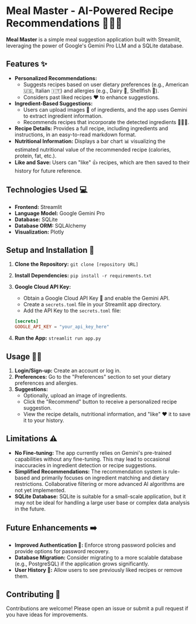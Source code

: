 # Meal Master - AI-Powered Recipe Recommendations 👨‍🍳🤖

**Meal Master** is a simple meal suggestion application built with Streamlit, leveraging the power of Google's Gemini Pro LLM and a SQLite database. 

## Features ✨

* **Personalized Recommendations:** 
    - Suggests recipes based on user dietary preferences (e.g., American 🇺🇸, Italian 🇮🇹) and allergies (e.g., Dairy 🥛, Shellfish 🦐).
    - Considers past liked recipes ❤️ to enhance suggestions.
* **Ingredient-Based Suggestions:** 
    - Users can upload images 📸 of ingredients, and the app uses Gemini to extract ingredient information.
    - Recommends recipes that incorporate the detected ingredients 🍅🥕🧅.
* **Recipe Details:** Provides a full recipe, including ingredients and instructions, in an easy-to-read markdown format.
* **Nutritional Information:** Displays a bar chart 📊 visualizing the estimated nutritional value of the recommended recipe (calories, protein, fat, etc.). 
* **Like and Save:**  Users can "like" 👍 recipes, which are then saved to their history for future reference.

## Technologies Used 💻

* **Frontend:** Streamlit 
* **Language Model:** Google Gemini Pro 
* **Database:** SQLite
* **Database ORM:** SQLAlchemy 
* **Visualization:** Plotly

## Setup and Installation 🚀

1. **Clone the Repository:** `git clone [repository URL]`
2. **Install Dependencies:** `pip install -r requirements.txt`
3. **Google Cloud API Key:**
    - Obtain a Google Cloud API Key 🔑 and enable the Gemini API.
    - Create a `secrets.toml` file in your Streamlit app directory.
    - Add the API Key to the `secrets.toml` file:

    ```toml
    [secrets]
    GOOGLE_API_KEY = "your_api_key_here" 
    ```

4. **Run the App:** `streamlit run app.py` 

## Usage 🧑‍💻

1. **Login/Sign-up:** Create an account or log in.
2. **Preferences:**  Go to the "Preferences" section to set your dietary preferences and allergies.
3. **Suggestions:**
    -  Optionally, upload an image of ingredients.
    - Click the "Recommend" button to receive a personalized recipe suggestion.
    - View the recipe details, nutritional information, and "like" ❤️ it to save it to your history.

## Limitations ⚠️

* **No Fine-tuning:** The app currently relies on Gemini's pre-trained capabilities without any fine-tuning. This may lead to occasional inaccuracies in ingredient detection or recipe suggestions.
* **Simplified Recommendations:**  The recommendation system is rule-based and primarily focuses on ingredient matching and dietary restrictions. Collaborative filtering or more advanced AI algorithms are not yet implemented.
* **SQLite Database:**  SQLite is suitable for a small-scale application, but it may not be ideal for handling a large user base or complex data analysis in the future. 

## Future Enhancements ➡️

* **Improved Authentication 🔐:**  Enforce strong password policies and provide options for password recovery.
* **Database Migration:** Consider migrating to a more scalable database (e.g., PostgreSQL) if the application grows significantly.
* **User History  📖:** Allow users to see previously liked recipes or remove them.

## Contributing 🤝

Contributions are welcome! Please open an issue or submit a pull request if you have ideas for improvements. 

